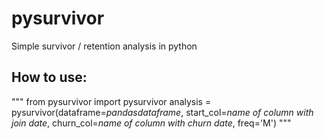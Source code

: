 # pysurvivor
Simple survivor / retention analysis in python

## How to use:
"""
from pysurvivor import pysurvivor
analysis = pysurvivor(dataframe=_pandasdataframe_, start_col=_name of column with join date_, churn_col=_name of column with churn date_, freq='M')
"""
